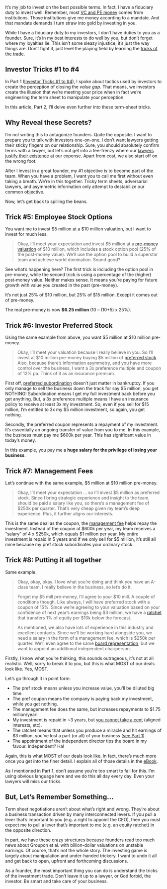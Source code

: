<p>It&#8217;s my job to invest on the best possible terms. In fact, I have a fiduciary duty to invest well. Remember, most <a href="http://www.theprivateequiteer.com/types-of-investors/">VC and PE money</a> comes from institutions. Those institutions give me money according to a mandate. And that mandate demands I turn straw into gold by investing in you.</p><p>While I have a fiduciary duty to my investors, I don&#8217;t have duties to you as a founder. Sure, it&#8217;s in my best interests to do well by you, but don&#8217;t forget where my loyalties lie. This isn&#8217;t some sleazy injustice, it&#8217;s just the way things are. Don&#8217;t fight it, just level the playing field by learning the <a href="http://www.theprivateequiteer.com/private-equity/">tricks of the trade</a>.</p><h2>Investor Tricks #1 to #4</h2><p>In Part 1 (<a href="http://www.theprivateequiteer.com/investor-tricks/">Investor Tricks #1 to #4</a>), I spoke about tactics used by investors to create the perception of closing the <em>value gap</em>. That means, we investors create the illusion that we&#8217;re meeting your price when in fact we&#8217;re engineering the term sheet to manipulate your perception.</p><p>In this article, Part 2, I&#8217;ll delve even further into these term-sheet tricks.</p><h2>Why Reveal these Secrets?</h2><p>I&#8217;m not writing this to antagonize founders. Quite the opposite. I want to prepare you to talk with investors one-on-one. I don&#8217;t want lawyers getting their sticky fingers on our relationship. Sure, you should absolutely confirm terms with a lawyer, but let&#8217;s not get into a fee-frenzy where our <a href="http://www.theprivateequiteer.com/private-equity-legal/">lawyers justify their existence</a> at our expense. Apart from cost, we also start off on the wrong foot.</p><p>After I invest in a great founder, my #1 objective is to become part of the team. When you have a problem, I want you to call me first without even taking a breath. We&#8217;re in this together. Tricky term sheets, adversarial lawyers, and asymmetric information only attempt to destabilize our common objective.</p><p>Now, let&#8217;s get back to spilling the beans.</p><h2>Trick #5: Employee Stock Options</h2><p>You want me to invest $5 million at a $10 million valuation, but I want to invest for much less.</p><blockquote><p>Okay, I&#8217;ll meet your expectation and invest $5 million at a <a href="http://www.theprivateequiteer.com/pre-money-vs-post-money-valuation/">pre-money valuation</a> of $10 million, which includes a stock option pool (25% of the post-money value). We&#8217;ll use the option pool to build a superstar team and achieve world domination. Sound good?</p></blockquote><p>See what&#8217;s happening here? The first trick is including the option pool in pre-money, while the second trick is using a percentage of the (higher) post-money value. Neither makes sense. It means you&#8217;re paying for future growth with value you created in the past (pre-money).</p><p>It&#8217;s not just 25% of $10 million, but 25% of $15 million. Except it comes out of pre-money.</p><p>The real pre-money is now <strong>$6.25 million </strong>(10 &#8211; (10+5) x 25%).</p><h2>Trick #6: Investor Preferred Stock</h2><p>Using the same example from above, you want $5 million at $10 million pre-money.</p><blockquote><p>Okay, I&#8217;ll meet your valuation because I really believe in you. So I&#8217;ll invest at $10 million pre-money buying $5 million of <a href="http://www.theprivateequiteer.com/preferred-stock/">preferred stock</a>. Also, because there&#8217;s information asymmetry, and you have more control over the business, I want a 3x preference multiple and coupon of 12% pa. Think of it as an insurance premium.</p></blockquote><p>First off, <a href="http://www.theprivateequiteer.com/liquidation-preference-participation/">preferred subordination</a> doesn&#8217;t just matter in bankruptcy. If you only manage to sell the business down the track for say $5 million, you get NOTHING! Subordination means I get my full investment back before you get anything. But, a 3x preference multiple means I have an insurance policy to receive at least 3x my investment. So, even if you sell for $15 million, I&#8217;m entitled to 3x my $5 million investment, so again, you get nothing.</p><p>Secondly, the preferred coupon represents a repayment of my investment. It&#8217;s essentially an ongoing transfer of value from you to me. In this example, the business must pay me $600k per year. This has significant value in today&#8217;s money.</p><p>In this example, you pay me a <strong>huge salary for the privilege of losing your business</strong>.</p><h2>Trick #7: Management Fees</h2><p>Let&#8217;s continue with the same example, $5 million at $10 million pre-money.</p><blockquote><p>Okay, I&#8217;ll meet your expectation &#8230; so I&#8217;ll invest $5 million as preferred stock. Since I bring strategic experience and insight to the team,  should be paid a salary like you, so there&#8217;s a management fee of $250k per quarter. That&#8217;s very cheap given my team&#8217;s deep experience. Plus, it further aligns our interests.</p></blockquote><p>This is the same deal as the coupon, the <a href="http://www.theprivateequiteer.com/private-equity-fees/">management fee</a> helps repay the investment. Instead of the coupon at $600k per year, my team receives a &#8220;salary&#8221; of 4 x $250k, which equals $1 million per year. My entire investment is repaid in 5 years and if we only sell for $5 million, it&#8217;s still all mine because my pref stock subordinates your ordinary stock.</p><h2>Trick #8: Putting it all together</h2><p>Same example.</p><blockquote><p>Okay, okay, okay. I love what you&#8217;re doing and think you have an A-class team. I really believe in the business, so let&#8217;s do it.</p><p>Forget my $5 mill pre-money, I&#8217;ll agree to your $10 mill.  A couple of conditions though. Like always, I will have preferred stock with a coupon of 15%. Since we&#8217;re agreeing to your valuation based on your confidence of next year&#8217;s earnings being $3 million, we have a <a href="http://www.theprivateequiteer.com/private-equity-ratchet/">ratchet</a> that transfers 1% of equity per $10k below the forecast.</p><p>As mentioned, we also have lots of experience in this industry and excellent contacts. Since we&#8217;ll be working hard alongside you, we need a salary in the form of a management fee, which is $250k per quarter. We&#8217;ll even agree to the same <a href="http://www.theprivateequiteer.com/ideal-board-of-directors/">board representation</a>, but we want to appoint an additional independent chairperson.</p></blockquote><p>Firstly, I know what you&#8217;re thinking, this sounds outrageous, it&#8217;s not at all realistic. Well, sorry to break it to you, but this is what MOST of our deals look like. Yes, MOST.</p><p>Let&#8217;s go through it in point form:</p><ul><li>The pref stock means unless you increase value, you&#8217;ll be diluted big time.</li><li>The pref coupon means the company is paying back my investment, while you get nothing.</li><li>The management fee does the same, but increases repayments to $1.75 million/year!</li><li>My investment is repaid in ~3 years, but <a href="http://www.theprivateequiteer.com/management-team-importance-private-equity/">you cannot take a cent</a> (aligned interests, etc).</li><li>The ratchet means that unless you produce a miracle and hit earnings of $3 million, you&#8217;ve lost a part (or all) of your business (<a href="http://www.theprivateequiteer.com/investor-tricks">see Part 1</a>).</li><li>The appointment of the independent director tips the board in my favour. Independent? Ha!</li></ul><p>Again, this is what MOST of our deals look like. In fact, there&#8217;s much more once you get into the finer detail. I explain all of those details in the <a href="http://www.theprivateequiteer.com/private-equity/">eBook</a>.</p><p>As I mentioned in Part 1, don&#8217;t assume you&#8217;re too smart to fall for this. I&#8217;m using obvious language here and we do this all day every day. Even your lawyers will miss our tricks.</p><h2>But, Let&#8217;s Remember Something&#8230;</h2><p>Term sheet negotiations aren&#8217;t about what&#8217;s right and wrong. They&#8217;re about a business transaction driven by many interconnected levers. If you pull a lever that&#8217;s important to you (e.g. a right to appoint the CEO), then you must expect me to pull a lever that&#8217;s important to me (e.g. an equity ratchet) in the opposite direction.</p><p>In part, we have these crazy structures because founders read too much news about Groupon et al. with billion-dollar valuations on unstable earnings. Of course, that&#8217;s not the whole story. The investing game is largely about manipulation and under-handed trickery. I want to undo it all and get back to open, upfront and forthcoming discussions.</p><p>As a founder, the most important thing you can do is understand the tricks of the investment trade. Don&#8217;t leave it up to a lawyer, or God forbid, the investor. Be smart and take care of your business.</p>
